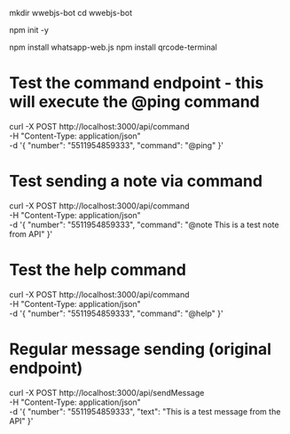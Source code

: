 mkdir wwebjs-bot
cd wwebjs-bot


npm init -y

npm install whatsapp-web.js
npm install qrcode-terminal



# Test the command endpoint - this will execute the @ping command
curl -X POST http://localhost:3000/api/command \
  -H "Content-Type: application/json" \
  -d '{
    "number": "5511954859333",
    "command": "@ping"
  }'

# Test sending a note via command
curl -X POST http://localhost:3000/api/command \
  -H "Content-Type: application/json" \
  -d '{
    "number": "5511954859333",
    "command": "@note This is a test note from API"
  }'

# Test the help command
curl -X POST http://localhost:3000/api/command \
  -H "Content-Type: application/json" \
  -d '{
    "number": "5511954859333",
    "command": "@help"
  }'

# Regular message sending (original endpoint)
curl -X POST http://localhost:3000/api/sendMessage \
  -H "Content-Type: application/json" \
  -d '{
    "number": "5511954859333",
    "text": "This is a test message from the API"
  }'